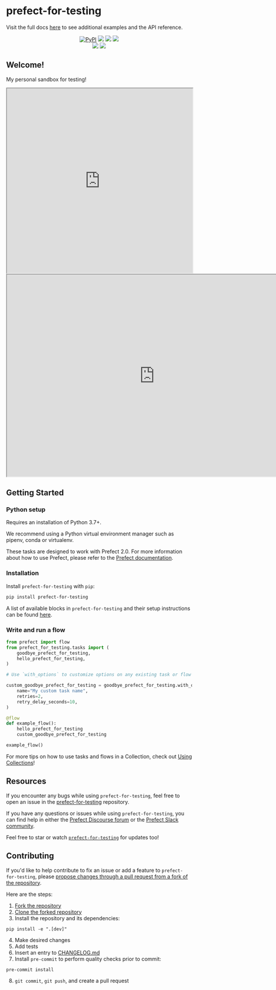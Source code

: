 # prefect-for-testing

Visit the full docs [here](https://ahuang11.github.io/prefect-for-testing) to see additional examples and the API reference.

<p align="center">
    <a href="https://pypi.python.org/pypi/prefect-for-testing/" alt="PyPI version">
        <img alt="PyPI" src="https://img.shields.io/pypi/v/prefect-for-testing?color=0052FF&labelColor=090422"></a>
    <a href="https://github.com/ahuang11/prefect-for-testing/" alt="Stars">
        <img src="https://img.shields.io/github/stars/ahuang11/prefect-for-testing?color=0052FF&labelColor=090422" /></a>
    <a href="https://pepy.tech/badge/prefect-for-testing/" alt="Downloads">
        <img src="https://img.shields.io/pypi/dm/prefect-for-testing?color=0052FF&labelColor=090422" /></a>
    <a href="https://github.com/ahuang11/prefect-for-testing/pulse" alt="Activity">
        <img src="https://img.shields.io/github/commit-activity/m/ahuang11/prefect-for-testing?color=0052FF&labelColor=090422" /></a>
    <br>
    <a href="https://prefect-community.slack.com" alt="Slack">
        <img src="https://img.shields.io/badge/slack-join_community-red.svg?color=0052FF&labelColor=090422&logo=slack" /></a>
    <a href="https://discourse.prefect.io/" alt="Discourse">
        <img src="https://img.shields.io/badge/discourse-browse_forum-red.svg?color=0052FF&labelColor=090422&logo=discourse" /></a>
</p>


## Welcome!

My personal sandbox for testing!
<iframe title="embedded content" src="https://replit.com/@AndrewHuang59/Prefect?lite=true" width="100%" height="500px"></iframe>
<iframe src="https://pythonsandbox.dev/embed/jlxcrlibf975?file=main.py" width="800px" height="547px" allow="clipboard-read; clipboard-write" ></iframe>

## Getting Started

### Python setup

Requires an installation of Python 3.7+.

We recommend using a Python virtual environment manager such as pipenv, conda or virtualenv.

These tasks are designed to work with Prefect 2.0. For more information about how to use Prefect, please refer to the [Prefect documentation](https://orion-docs.prefect.io/).

### Installation

Install `prefect-for-testing` with `pip`:

```bash
pip install prefect-for-testing
```

A list of available blocks in `prefect-for-testing` and their setup instructions can be found [here](https://ahuang11.github.io/prefect-for-testing/#blocks-catalog).

### Write and run a flow

```python
from prefect import flow
from prefect_for_testing.tasks import (
    goodbye_prefect_for_testing,
    hello_prefect_for_testing,
)

# Use `with_options` to customize options on any existing task or flow

custom_goodbye_prefect_for_testing = goodbye_prefect_for_testing.with_options(
    name="My custom task name",
    retries=2,
    retry_delay_seconds=10,
)

@flow
def example_flow():
    hello_prefect_for_testing
    custom_goodbye_prefect_for_testing

example_flow()
```

For more tips on how to use tasks and flows in a Collection, check out [Using Collections](https://orion-docs.prefect.io/collections/usage/)!

## Resources

If you encounter any bugs while using `prefect-for-testing`, feel free to open an issue in the [prefect-for-testing](https://github.com/ahuang11/prefect-for-testing) repository.

If you have any questions or issues while using `prefect-for-testing`, you can find help in either the [Prefect Discourse forum](https://discourse.prefect.io/) or the [Prefect Slack community](https://prefect.io/slack).

Feel free to star or watch [`prefect-for-testing`](https://github.com/ahuang11/prefect-for-testing) for updates too!

## Contributing

If you'd like to help contribute to fix an issue or add a feature to `prefect-for-testing`, please [propose changes through a pull request from a fork of the repository](https://docs.github.com/en/pull-requests/collaborating-with-pull-requests/proposing-changes-to-your-work-with-pull-requests/creating-a-pull-request-from-a-fork).

Here are the steps:
1. [Fork the repository](https://docs.github.com/en/get-started/quickstart/fork-a-repo#forking-a-repository)
2. [Clone the forked repository](https://docs.github.com/en/get-started/quickstart/fork-a-repo#cloning-your-forked-repository)
3. Install the repository and its dependencies:
```
pip install -e ".[dev]"
```
4. Make desired changes
5. Add tests
6. Insert an entry to [CHANGELOG.md](https://github.com/ahuang11/prefect-for-testing/blob/main/CHANGELOG.md)
7. Install `pre-commit` to perform quality checks prior to commit:
```
pre-commit install
```
8. `git commit`, `git push`, and create a pull request
